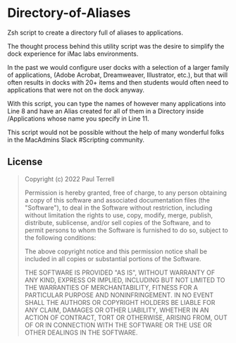 # Directory-of-Aliases
Zsh script to create a directory full of aliases to applications. 

The thought process behind this utility script was the desire to simplify the dock experience for iMac labs environments.

In the past we would configure user docks with a selection of a larger family of applications, (Adobe Acrobat, Dreamweaver, Illustrator, etc.), but that will often results in docks with 20+ items and then students would often need to applications that were not on the dock anyway.  

With this script, you can type the names of however many applications into Line 8 and have an Alias created for all of them in a Directory inside /Applications whose name you specify in Line 11.  

This script would not be possible without the help of many wonderful folks in the MacAdmins Slack #Scripting community.  

## License

>    Copyright (c) 2022 Paul Terrell
>
>    Permission is hereby granted, free of charge, to any person obtaining a copy
>    of this software and associated documentation files (the "Software"), to deal
>    in the Software without restriction, including without limitation the rights
>    to use, copy, modify, merge, publish, distribute, sublicense, and/or sell
>    copies of the Software, and to permit persons to whom the Software is
>    furnished to do so, subject to the following conditions:
>
>    The above copyright notice and this permission notice shall be included in all
>    copies or substantial portions of the Software.
>
>    THE SOFTWARE IS PROVIDED "AS IS", WITHOUT WARRANTY OF ANY KIND, EXPRESS OR
>    IMPLIED, INCLUDING BUT NOT LIMITED TO THE WARRANTIES OF MERCHANTABILITY,
>    FITNESS FOR A PARTICULAR PURPOSE AND NONINFRINGEMENT. IN NO EVENT SHALL THE
>    AUTHORS OR COPYRIGHT HOLDERS BE LIABLE FOR ANY CLAIM, DAMAGES OR OTHER
>    LIABILITY, WHETHER IN AN ACTION OF CONTRACT, TORT OR OTHERWISE, ARISING FROM,
>    OUT OF OR IN CONNECTION WITH THE SOFTWARE OR THE USE OR OTHER DEALINGS IN THE
>    SOFTWARE.